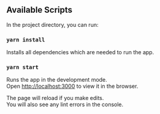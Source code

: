## Available Scripts

In the project directory, you can run:

### `yarn install`
Installs all dependencies which are needed to run the app.


### `yarn start`
Runs the app in the development mode.\
Open [http://localhost:3000](http://localhost:3000) to view it in the browser.

The page will reload if you make edits.\
You will also see any lint errors in the console.

